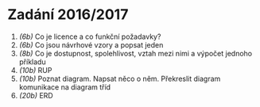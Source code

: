 # Zadání 2016/2017

1. _(6b)_ Co je licence a co funkční požadavky?
1. _(6b)_ Co jsou návrhové vzory a popsat jeden
1. _(8b)_ Co je dostupnost, spolehlivost, vztah mezi nimi a výpočet jednoho příkladu
1. _(10b)_ RUP
1. _(10b)_ Poznat diagram. Napsat něco o něm. Překreslit diagram komunikace na diagram tříd
1. _(20b)_ ERD
